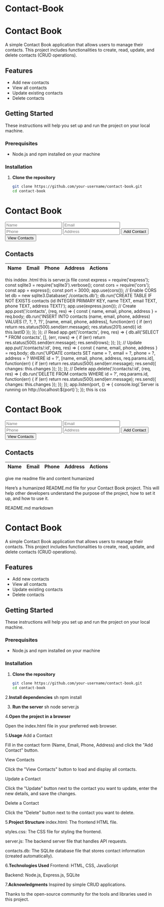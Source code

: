 # Contact-Book
# Contact Book

A simple Contact Book application that allows users to manage their contacts. This project includes functionalities to create, read, update, and delete contacts (CRUD operations).

## Features

- Add new contacts
- View all contacts
- Update existing contacts
- Delete contacts

## Getting Started

These instructions will help you set up and run the project on your local machine.

### Prerequisites

- Node.js and npm installed on your machine

### Installation

1. **Clone the repository**

   ```sh
   git clone https://github.com/your-username/contact-book.git
   cd contact-book

<!DOCTYPE html> <html lang="en"> <head> <meta charset="UTF-8"> <meta name="viewport" content="width=device-width, initial-scale=1.0"> <title>Contact Book</title> <link rel="stylesheet" href="styles.css"> </head> <body> <h1>Contact Book</h1> <!-- Contact Form --> <div> <input type="text" id="name" placeholder="Name"> <input type="email" id="email" placeholder="Email"> <input type="text" id="phone" placeholder="Phone"> <input type="text" id="address" placeholder="Address"> <button onclick="createContact()">Add Contact</button> <button onclick="viewContacts()">View Contacts</button> </div> <h2>Contacts</h2> <table> <thead> <tr> <th>Name</th> <th>Email</th> <th>Phone</th> <th>Address</th> <th>Actions</th> </tr> </thead> <tbody id="contacts-table"> <!-- Contacts will be displayed here --> </tbody> </table> <script> async function createContact() { const name = document.getElementById('name').value; const email = document.getElementById('email').value; const phone = document.getElementById('phone').value; const address = document.getElementById('address').value; const response = await fetch('http://localhost:3000/contacts', { method: 'POST', headers: { 'Content-Type': 'application/json' }, body: JSON.stringify({ name, email, phone, address }) }); if (response.ok) { alert('Contact added successfully!'); } else { const error = await response.text(); alert(`Error: ${error}`); } } async function viewContacts() { const response = await fetch('http://localhost:3000/contacts'); const contacts = await response.json(); const contactsTable = document.getElementById('contacts-table'); contactsTable.innerHTML = ''; contacts.forEach(contact => { contactsTable.innerHTML += `<tr> <td>${contact.name}</td> <td>${contact.email}</td> <td>${contact.phone}</td> <td>${contact.address}</td> <td> <button onclick="deleteContact(${contact.id})">Delete</button> <button onclick="updateContact(${contact.id})">Update</button> </td> </tr>`; }); } async function deleteContact(id) { const response = await fetch(`http://localhost:3000/contacts/${id}`, { method: 'DELETE' }); if (response.ok) { viewContacts(); } } async function updateContact(id) { const name = prompt('Enter new name:'); const email = prompt('Enter new email:'); const phone = prompt('Enter new phone:'); const address = prompt('Enter new address:'); const response = await fetch(`http://localhost:3000/contacts/${id}`, { method: 'PUT', headers: { 'Content-Type': 'application/json' }, body: JSON.stringify({ name, email, phone, address }) }); if (response.ok) { viewContacts(); } } </script> </body> </html> this inddex .html this is server.js file const express = require('express'); const sqlite3 = require('sqlite3').verbose(); const cors = require('cors'); const app = express(); const port = 3000; app.use(cors()); // Enable CORS let db = new sqlite3.Database('./contacts.db'); db.run('CREATE TABLE IF NOT EXISTS contacts (id INTEGER PRIMARY KEY, name TEXT, email TEXT, phone TEXT, address TEXT)'); app.use(express.json()); // Create app.post('/contacts', (req, res) => { const { name, email, phone, address } = req.body; db.run('INSERT INTO contacts (name, email, phone, address) VALUES (?, ?, ?, ?)', [name, email, phone, address], function(err) { if (err) return res.status(500).send(err.message); res.status(201).send({ id: this.lastID }); }); }); // Read app.get('/contacts', (req, res) => { db.all('SELECT * FROM contacts', [], (err, rows) => { if (err) return res.status(500).send(err.message); res.send(rows); }); }); // Update app.put('/contacts/:id', (req, res) => { const { name, email, phone, address } = req.body; db.run('UPDATE contacts SET name = ?, email = ?, phone = ?, address = ? WHERE id = ?', [name, email, phone, address, req.params.id], function(err) { if (err) return res.status(500).send(err.message); res.send({ changes: this.changes }); }); }); // Delete app.delete('/contacts/:id', (req, res) => { db.run('DELETE FROM contacts WHERE id = ?', req.params.id, function(err) { if (err) return res.status(500).send(err.message); res.send({ changes: this.changes }); }); }); app.listen(port, () => { console.log(`Server is running on http://localhost:${port}`); }); this is css <!DOCTYPE html> <html lang="en"> <head> <meta charset="UTF-8"> <meta name="viewport" content="width=device-width, initial-scale=1.0"> <title>Contact Book</title> <link rel="stylesheet" href="styles.css"> </head> <body> <h1>Contact Book</h1> <!-- Contact Form --> <div> <input type="text" id="name" placeholder="Name"> <input type="email" id="email" placeholder="Email"> <input type="text" id="phone" placeholder="Phone"> <input type="text" id="address" placeholder="Address"> <button onclick="createContact()">Add Contact</button> <button onclick="viewContacts()">View Contacts</button> </div> <h2>Contacts</h2> <table> <thead> <tr> <th>Name</th> <th>Email</th> <th>Phone</th> <th>Address</th> <th>Actions</th> </tr> </thead> <tbody id="contacts-table"> <!-- Contacts will be displayed here --> </tbody> </table> <script> async function createContact() { const name = document.getElementById('name').value; const email = document.getElementById('email').value; const phone = document.getElementById('phone').value; const address = document.getElementById('address').value; const response = await fetch('http://localhost:3000/contacts', { method: 'POST', headers: { 'Content-Type': 'application/json' }, body: JSON.stringify({ name, email, phone, address }) }); if (response.ok) { alert('Contact added successfully!'); } else { const error = await response.text(); alert(`Error: ${error}`); } } async function viewContacts() { const response = await fetch('http://localhost:3000/contacts'); const contacts = await response.json(); const contactsTable = document.getElementById('contacts-table'); contactsTable.innerHTML = ''; contacts.forEach(contact => { contactsTable.innerHTML += `<tr> <td>${contact.name}</td> <td>${contact.email}</td> <td>${contact.phone}</td> <td>${contact.address}</td> <td> <button onclick="deleteContact(${contact.id})">Delete</button> <button onclick="updateContact(${contact.id})">Update</button> </td> </tr>`; }); } async function deleteContact(id) { const response = await fetch(`http://localhost:3000/contacts/${id}`, { method: 'DELETE' }); if (response.ok) { viewContacts(); } } async function updateContact(id) { const name = prompt('Enter new name:'); const email = prompt('Enter new email:'); const phone = prompt('Enter new phone:'); const address = prompt('Enter new address:'); const response = await fetch(`http://localhost:3000/contacts/${id}`, { method: 'PUT', headers: { 'Content-Type': 'application/json' }, body: JSON.stringify({ name, email, phone, address }) }); if (response.ok) { viewContacts(); } } </script> </body> </html> give me readme file and content humanized
Here’s a humanized README.md file for your Contact Book project. This will help other developers understand the purpose of the project, how to set it up, and how to use it.

README.md
markdown
# Contact Book

A simple Contact Book application that allows users to manage their contacts. This project includes functionalities to create, read, update, and delete contacts (CRUD operations).

## Features

- Add new contacts
- View all contacts
- Update existing contacts
- Delete contacts

## Getting Started

These instructions will help you set up and run the project on your local machine.

### Prerequisites

- Node.js and npm installed on your machine

### Installation

1. **Clone the repository**

   ```sh
   git clone https://github.com/your-username/contact-book.git
   cd contact-book
   
2.**Install dependencies**
  sh
  npm install

3. **Run the server**
   sh
   node server.js

4.**Open the project in a browser**

  Open the index.html file in your preferred web browser.

5.**Usage**
Add a Contact

Fill in the contact form (Name, Email, Phone, Address) and click the "Add Contact" button.

View Contacts

Click the "View Contacts" button to load and display all contacts.

Update a Contact

Click the "Update" button next to the contact you want to update, enter the new details, and save the changes.

Delete a Contact

Click the "Delete" button next to the contact you want to delete.

5.**Project Structure**
index.html: The frontend HTML file.

styles.css: The CSS file for styling the frontend.

server.js: The backend server file that handles API requests.

contacts.db: The SQLite database file that stores contact information (created automatically).

6.**Technologies Used**
Frontend: HTML, CSS, JavaScript

Backend: Node.js, Express.js, SQLite

7.**Acknowledgments**
Inspired by simple CRUD applications.

Thanks to the open-source community for the tools and libraries used in this project.

